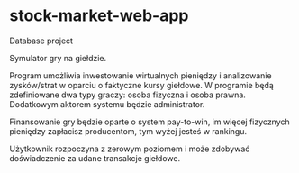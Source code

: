 # stock-market-web-app
Database project

Symulator gry na giełdzie.

Program umożliwia inwestowanie wirtualnych pieniędzy i analizowanie zysków/strat w oparciu o faktyczne kursy giełdowe.
W programie będą zdefiniowane dwa typy graczy: osoba fizyczna i osoba prawna. Dodatkowym aktorem systemu będzie administrator.

Finansowanie gry będzie oparte o system pay-to-win, im więcej fizycznych pieniędzy zapłacisz producentom, tym wyżej jesteś w rankingu.

Użytkownik rozpoczyna z zerowym poziomem i może zdobywać doświadczenie za udane transakcje giełdowe.
